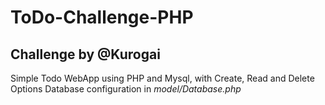 # ToDo-Challenge-PHP
## Challenge by @Kurogai

Simple Todo WebApp using PHP and Mysql, with Create, Read and Delete Options
Database configuration in *model/Database.php*
